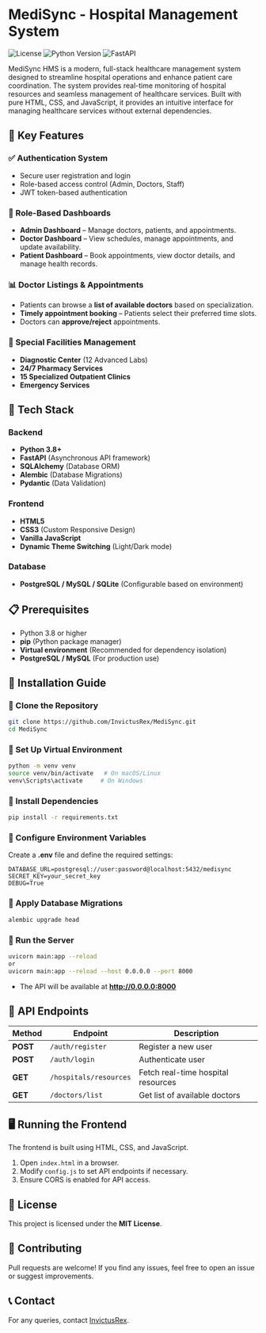 # MediSync - Hospital Management System

![License](https://img.shields.io/badge/license-MIT-blue.svg)
![Python Version](https://img.shields.io/badge/python-3.8+-blue.svg)
![FastAPI](https://img.shields.io/badge/FastAPI-0.68+-green.svg)

MediSync HMS is a modern, full-stack healthcare management system designed to streamline hospital operations and enhance patient care coordination. The system provides real-time monitoring of hospital resources and seamless management of healthcare services. Built with pure HTML, CSS, and JavaScript, it provides an intuitive interface for managing healthcare services without external dependencies.

## 🏥 Key Features
### ✅ Authentication System
- Secure user registration and login
- Role-based access control (Admin, Doctors, Staff)
- JWT token-based authentication

### 🏥 Role-Based Dashboards
- **Admin Dashboard** – Manage doctors, patients, and appointments.
- **Doctor Dashboard** – View schedules, manage appointments, and update availability.
- **Patient Dashboard** – Book appointments, view doctor details, and manage health records.

### 📊 Doctor Listings & Appointments
- Patients can browse a **list of available doctors** based on specialization.
- **Timely appointment booking** – Patients select their preferred time slots.
- Doctors can **approve/reject** appointments.

### 🏥 Special Facilities Management
- **Diagnostic Center** (12 Advanced Labs)
- **24/7 Pharmacy Services**
- **15 Specialized Outpatient Clinics**
- **Emergency Services**

## 🔧 Tech Stack

### Backend
- **Python 3.8+**
- **FastAPI** (Asynchronous API framework)
- **SQLAlchemy** (Database ORM)
- **Alembic** (Database Migrations)
- **Pydantic** (Data Validation)

### Frontend
- **HTML5**
- **CSS3** (Custom Responsive Design)
- **Vanilla JavaScript**
- **Dynamic Theme Switching** (Light/Dark mode)

### Database
- **PostgreSQL / MySQL / SQLite** (Configurable based on environment)

## 📋 Prerequisites
- Python 3.8 or higher
- **pip** (Python package manager)
- **Virtual environment** (Recommended for dependency isolation)
- **PostgreSQL / MySQL** (For production use)

## 🚀 Installation Guide

### 🔹 Clone the Repository
```bash
git clone https://github.com/InvictusRex/MediSync.git
cd MediSync
```

### 🔹 Set Up Virtual Environment
```bash
python -m venv venv
source venv/bin/activate   # On macOS/Linux
venv\Scripts\activate     # On Windows
```

### 🔹 Install Dependencies
```bash
pip install -r requirements.txt
```

### 🔹 Configure Environment Variables
Create a **.env** file and define the required settings:
```env
DATABASE_URL=postgresql://user:password@localhost:5432/medisync
SECRET_KEY=your_secret_key
DEBUG=True
```

### 🔹 Apply Database Migrations
```bash
alembic upgrade head
```

### 🔹 Run the Server
```bash
uvicorn main:app --reload
or
uvicorn main:app --reload --host 0.0.0.0 --port 8000
```
- The API will be available at **http://0.0.0.0:8000**

## 📡 API Endpoints
| Method | Endpoint | Description |
|--------|---------|-------------|
| **POST** | `/auth/register` | Register a new user |
| **POST** | `/auth/login` | Authenticate user |
| **GET** | `/hospitals/resources` | Fetch real-time hospital resources |
| **GET** | `/doctors/list` | Get list of available doctors |

## 🖥️ Running the Frontend
The frontend is built using HTML, CSS, and JavaScript.
1. Open `index.html` in a browser.
2. Modify `config.js` to set API endpoints if necessary.
3. Ensure CORS is enabled for API access.

## 📜 License
This project is licensed under the **MIT License**.

## 🤝 Contributing
Pull requests are welcome! If you find any issues, feel free to open an issue or suggest improvements.

## 📞 Contact
For any queries, contact [InvictusRex](https://github.com/InvictusRex).

